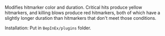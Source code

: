 Modifies hitmarker color and duration. Critical hits produce yellow hitmarkers, and killing blows produce red hitmarkers, both of which have a slightly longer duration than hitmarkers that don't meet those conditions.

Installation:
Put in `BepInEx/plugins` folder.